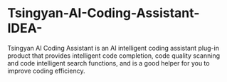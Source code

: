 # Tsingyan-AI-Coding-Assistant-IDEA-
Tsingyan AI Coding Assistant is an AI intelligent coding assistant plug-in product that provides intelligent code completion, code quality scanning and code intelligent search functions, and is a good helper for you to improve coding efficiency.

